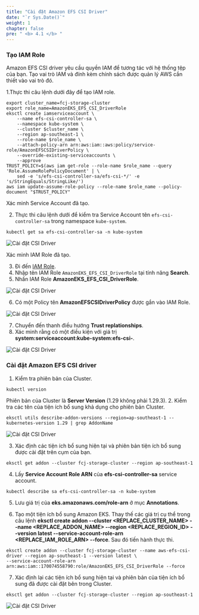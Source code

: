 ```yaml
---
title: "Cài đặt Amazon EFS CSI Driver"
date: "`r Sys.Date()`"
weight: 1
chapter: false
pre: " <b> 4.1 </b> "
---
```


### Tạo IAM Role

Amazon EFS CSI driver yêu cầu quyền IAM để tương tác với hệ thống tệp của bạn. Tạo vai trò IAM và đính kèm chính sách được quản lý AWS cần thiết vào vai trò đó.

1.Thực thi câu lệnh dưới đây để tạo IAM role.

```
export cluster_name=fcj-storage-cluster
export role_name=AmazonEKS_EFS_CSI_DriverRole
eksctl create iamserviceaccount \
    --name efs-csi-controller-sa \
    --namespace kube-system \
    --cluster $cluster_name \
    --region ap-southeast-1 \
    --role-name $role_name \
    --attach-policy-arn arn:aws:iam::aws:policy/service-role/AmazonEFSCSIDriverPolicy \
    --override-existing-serviceaccounts \
    --approve
TRUST_POLICY=$(aws iam get-role --role-name $role_name --query 'Role.AssumeRolePolicyDocument' | \
    sed -e 's/efs-csi-controller-sa/efs-csi-*/' -e 's/StringEquals/StringLike/')
aws iam update-assume-role-policy --role-name $role_name --policy-document "$TRUST_POLICY"
```

Xác minh Service Account đã tạo.

2. Thực thi câu lệnh dưới để kiểm tra Service Account tên `efs-csi-controller-sa` trong namespace `kube-system`.

```
kubectl get sa efs-csi-controller-sa -n kube-system
```

![Cài đặt CSI Driver](/images/4-efs/4.1.1.png)

Xác minh IAM Role đã tạo.

3. Đi đến [IAM Role](https://us-east-1.console.aws.amazon.com/iam/home?region=ap-southeast-1#/roles).
4. Nhập tên IAM Role `AmazonEKS_EFS_CSI_DriverRole` tại tính năng **Search**.
5. Nhấn IAM Role **AmazonEKS_EFS_CSI_DriverRole**.

![Cài đặt CSI Driver](/images/4-efs/4.1.2.png)

6. Có một Policy tên **AmazonEFSCSIDriverPolicy** được gắn vào IAM Role.

![Cài đặt CSI Driver](/images/4-efs/4.1.3.png)

7. Chuyển đến thanh điều hướng **Trust replationships**.
8. Xác minh rằng có một điều kiện với giá trị **system:serviceaccount:kube-system:efs-csi-**.

![Cài đặt CSI Driver](/images/4-efs/4.1.4.png)

### Cài đặt Amazon EFS CSI driver

1. Kiểm tra phiên bản của Cluster.

```
kubectl version
```

Phiên bản của Cluster là **Server Version** (1.29 không phải 1.29.3). 2. Kiểm tra các tên của tiện ích bổ sung khả dụng cho phiên bản Cluster.

```
eksctl utils describe-addon-versions --region=ap-southeast-1 --kubernetes-version 1.29 | grep AddonName
```

![Cài đặt CSI Driver](/images/4-efs/4.1.5.png)

3. Xác định các tiện ích bổ sung hiện tại và phiên bản tiện ích bổ sung được cài đặt trên cụm của bạn.

```
eksctl get addon --cluster fcj-storage-cluster --region ap-southeast-1
```

4. Lấy **Service Account Role ARN** của **efs-csi-controller-sa** service account.

```
kubectl describe sa efs-csi-controller-sa -n kube-system
```

5. Lưu giá trị của **eks.amazonaws.com/role-arn** ở mục **Annotations**.

6. Tạo một tiện ích bổ sung Amazon EKS. Thay thế các giá trị cụ thể trong câu lệnh **eksctl create addon --cluster <REPLACE_CLUSTER_NAME> --name <REPLACE_ADDON_NAME> --region <REPLACE_REGION_ID> --version latest --service-account-role-arn <REPLACE_IAM_ROLE_ARN> --force**. Sau đó tiến hành thực thi.

```
eksctl create addon --cluster fcj-storage-cluster --name aws-efs-csi-driver --region ap-southeast-1 --version latest \
--service-account-role-arn arn:aws:iam::170074558790:role/AmazonEKS_EFS_CSI_DriverRole --force
```

7. Xác định lại các tiện ích bổ sung hiện tại và phiên bản của tiện ích bổ sung đã được cài đặt bên trong Cluster.

```
eksctl get addon --cluster fcj-storage-cluster --region ap-southeast-1
```

![Cài đặt CSI Driver](/images/4-efs/4.1.6.png)
